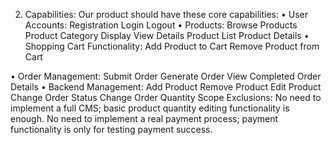 2. Capabilities:
Our product should have these core capabilities:
 • User Accounts:
      Registration
      Login
      Logout
 • Products:
      Browse Products
      Product Category Display
      View Details
      Product List
      Product Details
 • Shopping Cart Functionality:
      Add Product to Cart
      Remove Product from Cart
 
• Order Management: 
      Submit Order
      Generate Order
      View Completed Order Details
 • Backend Management:
      Add Product
      Remove Product
      Edit Product
      Change Order Status
      Change Order Quantity
Scope Exclusions:
 No need to implement a full CMS; basic product quantity editing functionality is enough.
 No need to implement a real payment process; payment functionality is only for testing payment success.
